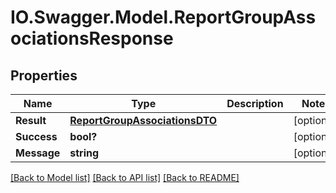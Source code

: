 # IO.Swagger.Model.ReportGroupAssociationsResponse
## Properties

Name | Type | Description | Notes
------------ | ------------- | ------------- | -------------
**Result** | [**ReportGroupAssociationsDTO**](ReportGroupAssociationsDTO.md) |  | [optional] 
**Success** | **bool?** |  | [optional] 
**Message** | **string** |  | [optional] 

[[Back to Model list]](../README.md#documentation-for-models) [[Back to API list]](../README.md#documentation-for-api-endpoints) [[Back to README]](../README.md)

